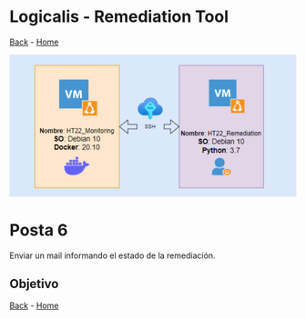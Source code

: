 # Logicalis - Remediation Tool

[Back](P5.md) - [Home](../README.md)

<p align="center">
  <img src="Infra.png" alt="Infraestructura Hackathon"/>
</p>

# Posta 6

Enviar un mail informando el estado de la remediación.

## Objetivo


[Back](P5.md) - [Home](../README.md)

